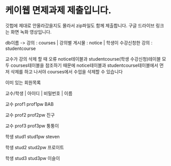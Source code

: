 # 케이웹 면제과제 제출입니다.

깃헙에 제대로 안올라갔을지도 몰라서 zip파일도 함께 제출합니다.
구글 드라이브 링크는 화면 녹화 영상입니다.

db이름 -> 강의 : courses | 강의별 게시물 : notice | 학생이 수강신청한 강의 : studentcourse

교수가 강의 삭제 할 때 오류
notice테이블과 studentcourse(학생 수강신청)테이블 모두 courses테이블을 참조하기 때문에 notice테이블과 studentcourse테이블에서 먼저 삭제를 하고 나서야 courses에서 수업을 삭제할 수 있습니다

이미 있는 회원목록

교수/학생  |   아이디   |    비밀번호     |    이름

교수           prof1        prof1pw          BAB  

교수           prof2        prof2pw          진구  

교수           prof3        prof3pw          퉁퉁이

학생           stud1        stud1pw          steven

학생           stud2        stud2pw          프로이트

학생           stud3        stud3pw          이슬이

